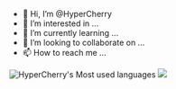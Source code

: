 - 👋 Hi, I’m @HyperCherry
- 👀 I’m interested in ...
- 🌱 I’m currently learning ...
- 💞️ I’m looking to collaborate on ...
- 📫 How to reach me ...

<!---
HyperCherry/HyperCherry is a ✨ special ✨ repository because its `README.md` (this file) appears on your GitHub profile.
You can click the Preview link to take a look at your changes.
--->
![HyperCherry's Most used languages](https://github-readme-stats.vercel.app/api/top-langs/?username=HyperCherry&layout=compact&hide_border=true&langs_count=10)
![](https://github-readme-stats.vercel.app/api?username=HyperCherry&exclude_repo=blog,OneManager)
